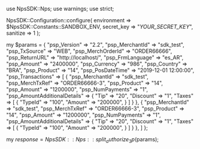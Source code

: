 use NpsSDK::Nps;
use warnings;
use strict;

NpsSDK::Configuration::configure( 
    environment => $NpsSDK::Constants::SANDBOX_ENV,
    secret_key => "_YOUR_SECRET_KEY_",
    sanitize => 1 
    );

my $params = {
    "psp_Version" => "2.2",
    "psp_MerchantId" => "sdk_test",
    "psp_TxSource" => "WEB",
    "psp_MerchOrderId" => "ORDER66666",
    "psp_ReturnURL" => "http://localhost/",
    "psp_FrmLanguage" => "es_AR",
    "psp_Amount" => "2400000",
    "psp_Currency" => "986",
    "psp_Country" => "BRA",
    "psp_Product" => "14",
    "psp_PosDateTime" => "2019-12-01 12:00:00",
    "psp_Transactions" => [
        {
            "psp_MerchantId" => "sdk_test",
            "psp_MerchTxRef" => "ORDER66666-3",
            "psp_Product" => "14",
            "psp_Amount" => "1200000",
            "psp_NumPayments" => "1",
            "psp_AmountAdditionalDetails" => {
                "Tip" => "20",
                "Discount" => "1",
                "Taxes" => [
                    {
                        "TypeId" => "100",
                        "Amount" => "200000",
                    }
                ]
                    }
        },
        {
            "psp_MerchantId" => "sdk_test",
            "psp_MerchTxRef" => "ORDER66666-3",
            "psp_Product" => "14",
            "psp_Amount" => "1200000",
            "psp_NumPayments" => "1",
            "psp_AmountAdditionalDetails" => {
                "Tip" => "20",
                "Discount" => "1",
                "Taxes" => [
                    {
                        "TypeId" => "100",
                        "Amount" => "200000",
                    }
                ]
                    }
        },
    ]
};

my $response = NpsSDK::Nps::split_authorize_3p($params);
